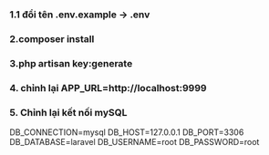 ### 1.1 đổi tên .env.example -> .env

### 2.composer install

### 3.php artisan key:generate

### 4. chỉnh lại APP_URL=http://localhost:9999

### 5. Chỉnh lại kết nối mySQL
DB_CONNECTION=mysql
DB_HOST=127.0.0.1
DB_PORT=3306
DB_DATABASE=laravel
DB_USERNAME=root
DB_PASSWORD=root
